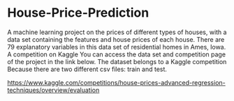 # House-Price-Prediction
A machine learning project on the prices of different types of houses, with a data set containing the features and house prices of each house.
There are 79 explanatory variables in this data set of residential homes in Ames, Iowa. A competition on Kaggle
You can access the data set and competition page of the project in the link below. The dataset belongs to a Kaggle competition
Because there are two different csv files: train and test. 

https://www.kaggle.com/competitions/house-prices-advanced-regression-techniques/overview/evaluation
